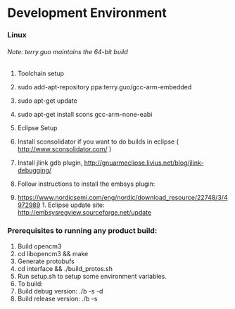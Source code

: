 Development Environment
=======================
### Linux 
###### Note: terry.guo maintains the 64-bit build

1. Toolchain setup
  1. sudo add-apt-repository ppa:terry.guo/gcc-arm-embedded 
  1. sudo apt-get update
  1. sudo apt-get install scons gcc-arm-none-eabi

1. Eclipse Setup
  1. Install sconsolidator if you want to do builds in eclipse ( http://www.sconsolidator.com/ )
  1. Install jlink gdb plugin, http://gnuarmeclipse.livius.net/blog/jlink-debugging/
1. Follow instructions to install the embsys plugin: 
  1. https://www.nordicsemi.com/eng/nordic/download_resource/22748/3/4972989 
    1. Eclipse update site: http://embsysregview.sourceforge.net/update


### Prerequisites to running any product build:

1. Build opencm3
  1. cd libopencm3 && make
1. Generate protobufs
  1. cd interface && ./build_protos.sh
1. Run setup.sh to setup some environment variables.
1. To build:
  1. Build debug version: ./b -s -d 
  1. Build release version: ./b -s
  
